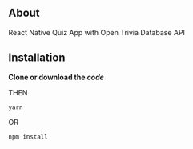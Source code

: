 ## About
React Native Quiz App with Open Trivia Database API

## Installation
**Clone or download the _code_** 

THEN

```
yarn
```

OR

```
npm install
```
